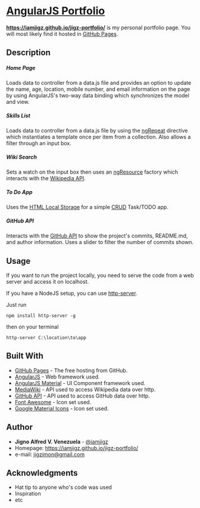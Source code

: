 # [AngularJS Portfolio](iamjigz.github.io)

**https://iamjigz.github.io/jigz-portfolio/**
is my personal portfolio page.
You will most likely find it hosted in [GitHub Pages](https://iamjigz.github.io/jigz).


## Description

##### Home Page
Loads data to controller from a data.js file and provides an option to update the name, age, location, mobile number, and email information on the page by using AngularJS's two-way data binding which synchronizes the model and view.

##### Skills List
Loads data to controller from a data.js file by using the [ngRepeat](https://docs.angularjs.org/api/ng/directive/ngRepeat)  directive which instantiates a template once per item from a collection. Also allows a filter through an input box.

##### Wiki Search
Sets a watch on the input box then uses an [ngResource](https://docs.angularjs.org/api/ngResource/service/$resource) factory which interacts with the [Wikipedia API](https://www.mediawiki.org/wiki/API:Main_page).

##### To Do App
Uses the [HTML Local Storage](https://www.w3schools.com/html/html5_webstorage.asp) for a simple [CRUD](https://en.wikipedia.org/wiki/Create,_read,_update_and_delete) Task/TODO app.

##### GitHub API
Interacts with the [GitHub API](https://developer.github.com/v3/) to show the project's commits, README.md, and author information. Uses a slider to filter the number of commits shown.

## Usage

If you want to run the project locally, you need to serve the code from a web server
and access it on localhost.

If you have a NodeJS setup, you can use [http-server](https://github.com/indexzero/http-server).

Just run
```
npm install http-server -g
```

then on your terminal
```
http-server C:\location\to\app
```

## Built With

* [GitHub Pages](http://pages.github.com/) - The free hosting from GitHub.
* [AngularJS](https://angularjs.org/) - Web framework used.
* [AngularJS Material](https://material.angularjs.org/) - UI Component framework used.
* [MediaWiki](https://www.mediawiki.org/wiki/API) - API used to access Wikipedia data over http.
* [GitHub API](https://developer.github.com/v3/) - API used to access GitHub data over http.
* [Font Awesome](https://developer.github.com/v3/) - Icon set used.
* [Google Material Icons](https://material.io/icons/) - Icon set used.

## Author

* **Jigno Alfred V. Venezuela** - [@iamjigz](https://github.com/iamjigz)
* Homepage: https://iamjigz.github.io/jigz-portfolio/
* e-mail: jigzimon@gmail.com

## Acknowledgments

* Hat tip to anyone who's code was used
* Inspiration
* etc

